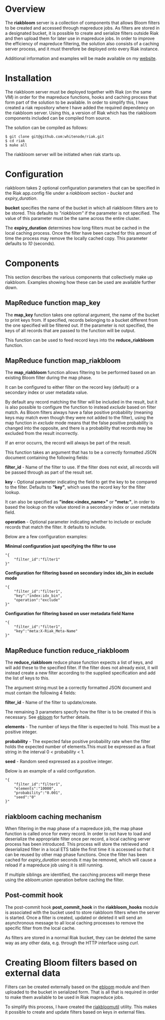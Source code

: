 Overview
========

The **riakbloom** server is a collection of components that allows Bloom filters to be created and accessed through mapreduce jobs. As filters are stored in a designated bucket, it is possible to create and serialize filters outside Riak and then upload them for later use in mapreduce jobs. In order to improve the efficiency of mapreduce filtering, the solution also consists of a caching server process, and it must therefore be deployed onto every Riak instance.

Additional information and examples will be made available on my [website](http://www.whitenode.com).

Installation
============

The riakbloom server must be deployed together with Riak (on the same VM) in order for the mapreduce functions, hooks and caching process that form part of the solution to be available. In order to simplify this, I have created a riak repository where I have added the required dependency on the riakbloom server. Using this, a version of Riak which has the riakbloom components included can be compiled from source.

The solution can be compiled as follows:

    $ git clone git@github.com:whitenode/riak.git
    $ cd riak
    $ make all

The riakbloom server will be initiated when riak starts up.

Configuration
=============

riakbloom takes 2 optional configuration parameters that can be specified in the Riak app.config file under a *riakbloom* section - *bucket* and *expiry_duration*.

**bucket** specifies the name of the bucket in which all riakbloom filters are to be stored. This defaults to *"riakbloom"* if the parameter is not specified. The value of this parameter must be the same across the entire cluster.

The **expiry_duration** determines how long filters must be cached in the local caching process. Once the filter have been cached for this amount of time the process may remove the locally cached copy. This parameter defaults to *10* (seconds).

Components
==========

This section describes the various components that collectively make up riakbloom. Examples showing how these can be used are available further down.

MapReduce function map_key
--------------------------

The **map_key** function takes one optional argument, the name of the bucket to print keys from. If specified, records belonging to a bucket different from the one specified will be filtered out. If the parameter is not specified, the keys of all records that are passed to the function will be output.

This function can be used to feed record keys into the **reduce_riakbloom** function.

MapReduce function map_riakbloom
--------------------------------

The **map_riakbloom** function allows filtering to be performed based on an existing Bloom filter during the map phase.

It can be configured to either filter on the record key (default) or a secondary index or user metadata value.

By default any record matching the filter will be included in the result, but it is also possible to configure the function to instead *exclude* based on filter match. As Bloom filters always have a false positive probability (meaning keys may match even though they were not added to the filter), using the map function in *exclude* mode means that the false positive probability is changed into the opposite, and there is a probability that records may be excluded from the result incorrectly.

If an error occurrs, the record will always be part of the result.

This function takes an argument that has to be a correctly formatted JSON document containing the following fields:

**filter_id** - Name of the filter to use. If the filter does not exist, all records will be passed through as part of the result set.

**key** - Optional parameter indicating the field to get the key to be compared to the filter. Defaults to **"key"**, which uses the record key for the filter lookup.

It can also be specified as **"index:<index_name>"** or **"meta:<user metadata field name>"**, in order to based the lookup on the value stored in a secondary index or user metadata field.

**operation** - Optional parameter indicating whether to include or exclude records that match the filter. It defaults to include.

Below are a few configuration examples:

**Minimal configuration just specifying the filter to use** 

    "{
        "filter_id":"filter1"
    }"

**Configuration for filtering based on secondary index idx_bin in exclude mode** 

    "{
        "filter_id":"filter1",
        "key":"index:idx_bin",
        "operation":"exclude"
    }"

**Configuration for filtering based on user metadata field Name** 

    "{
        "filter_id":"filter1",
        "key":"meta:X-Riak_Meta-Name"
    }"

MapReduce function reduce_riakbloom
-----------------------------------

The **reduce_riakbloom** reduce phase function expects a list of keys, and will add these to the specified filter. If the filter does not already exist, it will instead create a new filter according to the supplied specification and add the list of keys to this.

The argument string must be a correctly formatted JSON document and must contain the following 4 fields:

**filter_id** - Name of the filter to update/create.

The remaining 3 parameters specify how the filter is to be created if this is necessary. See [ebloom](https://github.com/basho/ebloom) for further details.

**elements** - The number of keys the filter is expected to hold. This must be a positive integer.

**probability** - The expected false positive probability rate when the filter holds the expected number of elements.This must be expressed as a float string in the interval 0 < probability < 1.

**seed** - Random seed expressed as a positive integer. 

Below is an example of a valid configuration. 

    "{
        "filter_id":"filter1",
        "elements":"10000",
        "probability":"0.001",
        "seed":"0"
    }"

riakbloom caching mechanism
---------------------------

When filtering in the map phase of a mapreduce job, the map phase function is called once for every record. In order to not have to load and deserialize the appropriate filter once per record, a local caching server process has been introduced. This process will store the retrieved and deserialized filter in a local ETS table the first time it is accessed so that it can be reused by other map phase functions. Once the filter has been cached for *expiry_duration* seconds it may be removed, which will cause a reload if a mapreduce job using it is still running.

If multiple siblings are identified, the cacching process will merge these using the *ebloom:union* operation before caching the filter.

Post-commit hook
----------------
 
The post-commit hook **post_commit_hook** in the **riakbloom_hooks** module is associated with the bucket used to store riakbloom filters when the server is started. Once a filter is created, updated or deleted it will send an asynchronous message to all local caching processes to remove the specific filter from the local cache.

As filters are stored in a normal Riak bucket, they can be deleted the same way as any other data, e.g. through the HTTP interface using *curl*.

Creating Bloom filters based on external data
=============================================

Filters can be created externally based on the [ebloom](https://github.com/basho/ebloom) module and then uploaded to the bucket in serialized form. That is all that is required in order to make them available to be used in Riak mapreduce jobs.

To simplify this process, I have created the [riakbloomutil](https://github.com/whitenode/riakbloomutil) utility. This makes it possible to create and update filters based on keys in external files.

